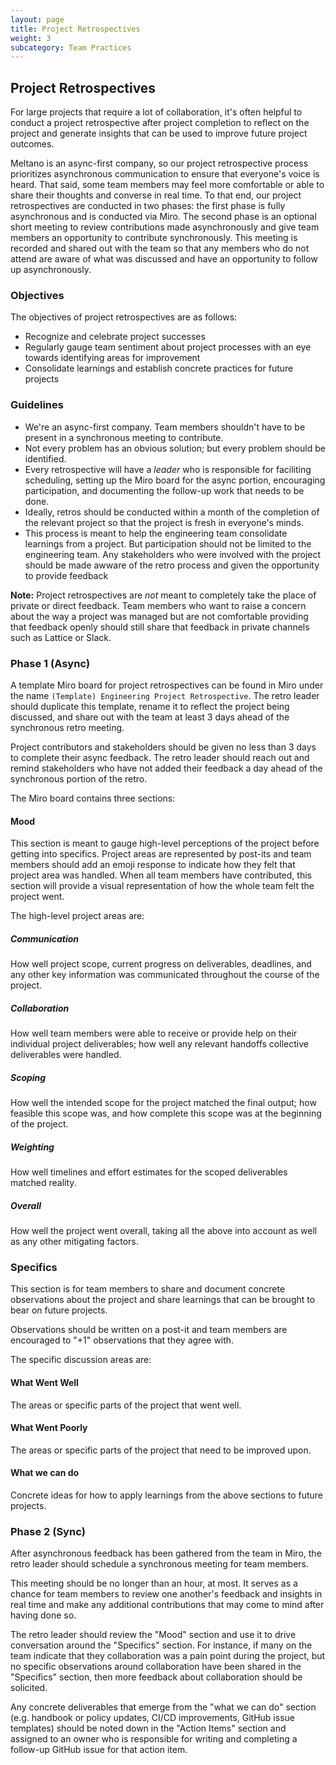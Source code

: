 ```yaml
---
layout: page
title: Project Retrospectives
weight: 3
subcategory: Team Practices
---
```


## Project Retrospectives

For large projects that require a lot of collaboration, it's often helpful to conduct a project retrospective after project completion to reflect on the project and generate insights that can be used to improve future project outcomes.

Meltano is an async-first company, so our project retrospective process prioritizes asynchronous communication to ensure that everyone's voice is heard.
That said, some team members may feel more comfortable or able to share their thoughts and converse in real time.
To that end, our project retrospectives are conducted in two phases: the first phase is fully asynchronous and is conducted via Miro.
The second phase is an optional short meeting to review contributions made asynchronously and give team members an opportunity to contribute synchronously.
This meeting is recorded and shared out with the team so that any members who do not attend are aware of what was discussed and have an opportunity to follow up asynchronously.

### Objectives

The objectives of project retrospectives are as follows:
- Recognize and celebrate project successes
- Regularly gauge team sentiment about project processes with an eye towards identifying areas for improvement
- Consolidate learnings and establish concrete practices for future projects

### Guidelines

- We're an async-first company. Team members shouldn't have to be present in a synchronous meeting to contribute.
- Not every problem has an obvious solution; but every problem should be identified.
- Every retrospective will have a _leader_ who is responsible for faciliting scheduling, setting up the Miro board for the async portion, encouraging participation, and documenting the follow-up work that needs to be done.
- Ideally, retros should be conducted within a month of the completion of the relevant project so that the project is fresh in everyone's minds.
- This process is meant to help the engineering team consolidate learnings from a project. But participation should not be limited to the engineering team. Any stakeholders who were involved with the project should be made awware of the retro process and given the opportunity to provide feedback

**Note:** Project retrospectives are _not_ meant to completely take the place of private or direct feedback.
Team members who want to raise a concern about the way a project was managed but are not comfortable providing that feedback openly should still share that feedback in private channels such as Lattice or Slack.

### Phase 1 (Async)

A template Miro board for project retrospectives can be found in Miro under the name `(Template) Engineering Project Retrospective`.
The retro leader should duplicate this template, rename it to reflect the project being discussed, and share out with the team at least 3 days ahead of the synchronous retro meeting.

Project contributors and stakeholders should be given no less than 3 days to complete their async feedback.
The retro leader should reach out and remind stakeholders who have not added their feedback a day ahead of the synchronous portion of the retro.

The Miro board contains three sections:

#### Mood

This section is meant to gauge high-level perceptions of the project before getting into specifics.
Project areas are represented by post-its and team members should add an emoji response to indicate how they felt that project area was handled.
When all team members have contributed, this section will provide a visual representation of how the whole team felt the project went.

The high-level project areas are:

##### Communication

How well project scope, current progress on deliverables, deadlines, and any other key information was communicated throughout the course of the project.

##### Collaboration

How well team members were able to receive or provide help on their individual project deliverables; how well any relevant handoffs collective deliverables were handled.

##### Scoping

How well the intended scope for the project matched the final output; how feasible this scope was, and how complete this scope was at the beginning of the project.

##### Weighting

How well timelines and effort estimates for the scoped deliverables matched reality.

##### Overall

How well the project went overall, taking all the above into account as well as any other mitigating factors.

### Specifics

This section is for team members to share and document concrete observations about the project and share learnings that can be brought to bear on future projects.

Observations should be written on a post-it and team members are encouraged to "+1" observations that they agree with.

The specific discussion areas are:

#### What Went Well

The areas or specific parts of the project that went well.

#### What Went Poorly

The areas or specific parts of the project that need to be improved upon.

#### What we can do

Concrete ideas for how to apply learnings from the above sections to future projects.

### Phase 2 (Sync)

After asynchronous feedback has been gathered from the team in Miro, the retro leader should schedule a synchronous meeting for team members.

This meeting should be no longer than an hour, at most. It serves as a chance for team members to review one another's feedback and insights in real time and make any additional contributions that may come to mind after having done so.

The retro leader should review the "Mood" section and use it to drive conversation around the "Specifics" section.
For instance, if many on the team indicate that they collaboration was a pain point during the project, but no specific observations around collaboration have been shared in the "Specifics" section, then more feedback about collaboration should be solicited.

Any concrete deliverables that emerge from the "what we can do" section (e.g. handbook or policy updates, CI/CD improvements, GitHub issue templates) should be noted down in the "Action Items" section and assigned to an owner who is responsible for writing and completing a follow-up GitHub issue for that action item.
